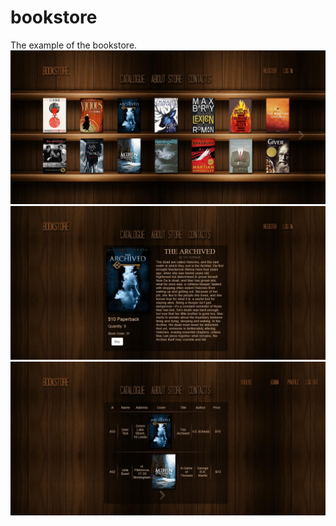 # bookstore
The example of the bookstore.
![BookStore example](https://github.com/entrada13/bookstore/raw/master/viewIndexPage.jpg)
![BookPage example](https://github.com/entrada13/bookstore/raw/master/viewBook.jpg)
![Orders example](https://github.com/entrada13/bookstore/raw/master/viewOrders.jpg)
